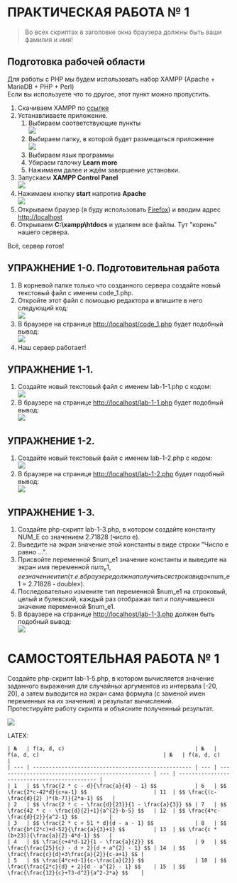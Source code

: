 # ПРАКТИЧЕСКАЯ РАБОТА № 1

> Во всех скриптах в заголовке окна браузера должны быть ваши фамилия и имя!

## Подготовка рабочей области

Для работы с PHP мы будем использовать набор XAMPP (Apache + MariaDB + PHP + Perl)  
Если вы используете что то другое, этот пункт можно пропустить.

1. Скачиваем XAMPP по [ссылке](https://www.apachefriends.org/ru/index.html)
2. Устанавливаете приложение.
   1. Выбираем соответствующие пункты  
![](./xampp_setup_0.png)
   1. Выбираем папку, в которой будет размещаться приложение  
![](./xampp_setup_1.png)
   1. Выбираем язык программы
   2. Убираем галочку **Learn more**
   3. Нажимаем далее и ждём завершение установки.
1. Запускаем **XAMPP Control Panel**  
![](./control_panel.png)
4. Нажимаем кнопку **start** напротив **Apache**  
![](./xampp_setup_2.png)
5. Открываем браузер (я буду использовать [Firefox](https://www.mozilla.org/ru/firefox/)) и вводим адрес [http://localhost](http://localhost)
6. Открываем **C:\xampp\htdocs** и удаляем все файлы. Тут "корень" нашего сервера. 

Всё, сервер готов!

## УПРАЖНЕНИЕ 1-0. Подготовительная работа

1. В корневой папке только что созданного сервера создайте новый текстовый файл с именем code_1.php. 
2. Откройте этот файл с помощью редактора и впишите в него следующий код:  
![](./code_1.png) 
3. В браузере на странице [http://localhost/code_1.php](http://localhost/code_1.php) будет подобный вывод:  
![](./code_1_out.png) 
4. Наш сервер работает!

## УПРАЖНЕНИЕ 1-1.

1. Создайте новый текстовый файл с именем lab-1-1.php с кодом:  
![](./lab-1-1.png)
2. В браузере на странице [http://localhost/lab-1-1.php](http://localhost/lab-1-1.php) будет подобный вывод:  
![](./lab-1-1_out.png)

## УПРАЖНЕНИЕ 1-2.

1. Создайте новый текстовый файл с именем lab-1-2.php с кодом:  
![](./lab-1-2.png)
2. В браузере на странице [http://localhost/lab-1-2.php](http://localhost/lab-1-2.php) будет подобный вывод:  
![](./lab-1-2_out.png)

## УПРАЖНЕНИЕ 1-3.

1. Создайте php-скрипт lab-1-3.php, в котором создайте константу NUM_E со значением 2.71828 (число е). 
2. Выведите на экран значение этой константы в виде строки "Число e равно …". 
3. Присвойте переменной $num_e1 значение константы и выведите на экран имя переменной $num_e1, ее значение и тип (т.е. в браузере должна получиться строка вида «$num_e1 = 2.71828  ‑ double»). 
4. Последовательно измените тип переменной $num_e1 на строковый, целый и булевский, каждый раз отображая тип и получившееся значение переменной $num_e1. 
5. В браузере на странице [http://localhost/lab-1-3.php](http://localhost/lab-1-3.php) должен быть подобный вывод:  
![](./lab-1-3_out.png)


# САМОСТОЯТЕЛЬНАЯ РАБОТА № 1

Создайте php-скрипт lab-1-5.php, в котором вычисляется значение заданного выражения для случайных аргументов из интервала [-20, 20], а затем выводится на экран сама формула (с заменой имен переменных на их значения) и результат вычислений.  
Протестируйте работу скрипта и объясните полученный результат.

![](./sr.png)

LATEX:
```
| №   | f(a, d, c)                                         | №   | f(a, d, c)                                       | №   | f(a, d, c)                                   |
| --- | -------------------------------------------------- | --- | ------------------------------------------------ | --- | -------------------------------------------- |
| 1   | $$ \frac{2 * c - d}{\frac{a}{4} - 1} $$            | 6   | $$ \frac{2*c-42*d}{c+a-1} $$                     | 11  | $$ \frac{(c-\frac{d}{2} )*(b-7)}{2*a-1} $$   |
| 2   | $$ \frac{2 * c - \frac{d}{23}}{1 - \frac{a}{3}} $$ | 7   | $$ \frac{42 * c - \frac{d}{2}+1}{a^{2}-b-5} $$   | 12  | $$ \frac{4*c-\frac{d}{2}}{a^2-1} $$          |
| 3   | $$ \frac{2 * c + 51 * d}{d - a - 1} $$             | 8   | $$ \frac{b*(2*c)+d-52}{\frac{a}{3}+1} $$         | 13  | $$ \frac{c * (b+23)}{\frac{a}{2}-4*d-1} $$   |
| 4   | $$ \frac{c+4*d-12}{1 - \frac{a}{2}} $$             | 9   | $$ \frac{\frac{25}{c} - d + 2}{d + a^{2} - 1} $$ | 14  | $$ \frac{\frac{c}{d}+3\frac{a}{2}}{c-a+1} $$ |
| 5   | $$ \frac{4*c+d-1}{c-\frac{a}{2}} $$                | 10  | $$ \frac{\frac{2*c}{d} + 2}{d - a^{2} - 1} $$    | 15  | $$ \frac{\frac{12}{c}+73-d^2}{a^2-2*a} $$    |
```